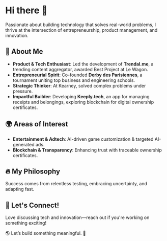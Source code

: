 # Hi there 👋

Passionate about building technology that solves real-world problems, I thrive at the intersection of entrepreneurship, product management, and innovation.

## 🚀 About Me
- **Product & Tech Enthusiast**: Led the development of **Trendal.me**, a trending content aggregator, awarded Best Project at Le Wagon.
- **Entrepreneurial Spirit**: Co-founded **Derby des Parisiennes**, a tournament uniting top business and engineering schools.
- **Strategic Thinker**: At Kearney, solved complex problems under pressure.
- **Impactful Builder**: Developing **Keeply.tech**, an app for managing receipts and belongings, exploring blockchain for digital ownership certificates.

## 🌍 Areas of Interest
- **Entertainment & Adtech**: AI-driven game customization & targeted AI-generated ads.
- **Blockchain & Transparency**: Enhancing trust with traceable ownership certificates.

## 🔥 My Philosophy
Success comes from relentless testing, embracing uncertainty, and adapting fast.

## 🤝 Let's Connect!
Love discussing tech and innovation—reach out if you're working on something exciting!

🌎 Let’s build something meaningful. 🚀

